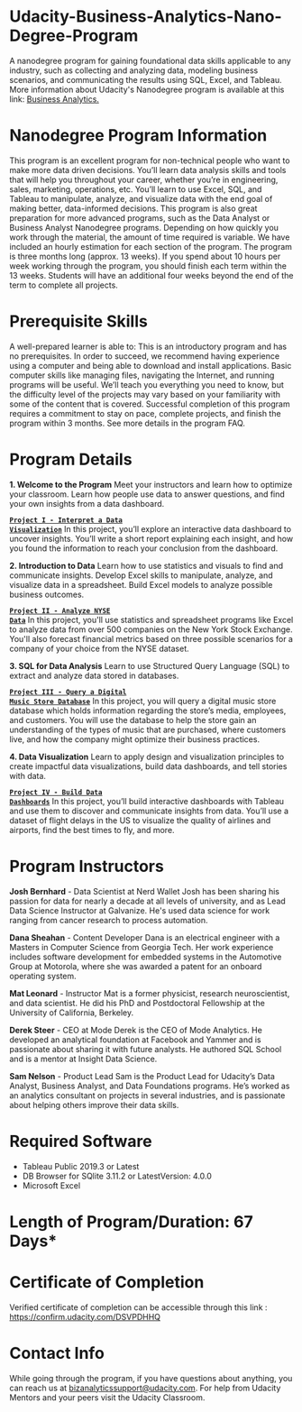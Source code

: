 # Udacity-Business-Analytics-Nano-Degree-Program
A nanodegree program for gaining foundational data skills applicable to any industry, such as collecting and analyzing data, modeling business scenarios, and communicating the results using SQL, Excel, and Tableau.
More information about Udacity's Nanodegree program is available at this link: <a href="https://www.udacity.com/course/business-analytics-nanodegree--nd098" rel="nofollow">Business Analytics.</a>


# Nanodegree Program Information 
This program is an excellent program for non-technical people who want to make more data driven decisions.
You’ll learn data analysis skills and tools that will help you throughout your career, whether you’re in
engineering, sales, marketing, operations, etc. You’ll learn to use Excel, SQL, and Tableau to manipulate,
analyze, and visualize data with the end goal of making better, data-informed decisions. This program is also
great preparation for more advanced programs, such as the Data Analyst or Business Analyst Nanodegree
programs. Depending on how quickly you work through the material, the amount of time required is variable.
We have included an hourly estimation for each section of the program. The program is three months long
(approx. 13 weeks). If you spend about 10 hours per week working through the program, you should finish
each term within the 13 weeks. Students will have an additional four weeks beyond the end of the term to
complete all projects.

# Prerequisite Skills
A well-prepared learner is able to:
This is an introductory program and has no prerequisites. In order to succeed, we recommend having
experience using a computer and being able to download and install applications.
Basic computer skills like managing files, navigating the Internet, and running programs will be useful.
We’ll teach you everything you need to know, but the difficulty level of the projects may vary based on
your familiarity with some of the content that is covered.
Successful completion of this program requires a commitment to stay on pace, complete projects,
and finish the program within 3 months. See more details in the program FAQ.

# Program Details
**1. Welcome to the Program**
Meet your instructors and learn how to optimize your classroom. Learn how people use data to answer questions, and find your own insights from a data dashboard.

<a href="www.github.com"><code>**Project I - Interpret a Data Visualization**</code></a>
In this project, you’ll explore an interactive data dashboard to uncover insights. You’ll write a short report explaining each insight, and how you found the information to reach your conclusion from the dashboard.

**2. Introduction to Data**
Learn how to use statistics and visuals to find and communicate insights. Develop Excel skills to manipulate, analyze, and visualize data in a spreadsheet. Build Excel models to analyze possible business outcomes.

<a href="www.github.com"><code>**Project II - Analyze NYSE Data**</code></a>
In this project, you'll use statistics and spreadsheet programs like Excel to analyze data from over 500 companies on the New York Stock Exchange. You'll also forecast financial metrics based on three possible scenarios for a company of your choice from the NYSE dataset.

**3. SQL for Data Analysis**
Learn to use Structured Query Language (SQL) to extract and analyze data stored in databases.

<a href="www.github.com"><code>**Project III - Query a Digital Music Store Database**</code></a>
In this project, you will query a digital music store database which holds information regarding the store’s media, employees, and customers. You will use the database to help the store gain an understanding of the types of music that are purchased, where customers live, and how the company might optimize their business practices.

**4. Data Visualization**
Learn to apply design and visualization principles to create impactful data visualizations, build data dashboards, and tell stories with data.

<a href="www.github.com"><code>**Project IV - Build Data Dashboards**</code></a>
In this project, you’ll build interactive dashboards with Tableau and use them to discover and communicate insights from data. You’ll use a dataset of flight delays in the US to visualize the quality of airlines and airports, find the best times to fly, and more.

# Program Instructors 
**Josh Bernhard** - Data Scientist at Nerd Wallet
Josh has been sharing his passion for data for nearly a decade at all levels of university, and as Lead Data Science Instructor at Galvanize. He's used data science for work ranging from cancer research to process automation.

**Dana Sheahan** - Content Developer
Dana is an electrical engineer with a Masters in Computer Science from Georgia Tech. Her work experience includes software development for embedded systems in the Automotive Group at Motorola, where she was awarded a patent for an onboard operating system.

**Mat Leonard** - Instructor
Mat is a former physicist, research neuroscientist, and data scientist. He did his PhD and Postdoctoral Fellowship at the University of California, Berkeley. 

**Derek Steer** - CEO at Mode
Derek is the CEO of Mode Analytics. He developed an analytical foundation at Facebook and Yammer and is passionate about sharing it with future analysts. He authored SQL School and is a mentor at Insight Data Science.

**Sam Nelson** - Product Lead
Sam is the Product Lead for Udacity’s Data Analyst, Business Analyst, and Data Foundations programs. He’s worked as an analytics consultant on projects in several industries, and is passionate about helping others improve their data skills.

# Required Software
- Tableau Public 2019.3 or Latest
- DB Browser for SQlite 3.11.2 or LatestVersion: 4.0.0
- Microsoft Excel 

# Length of Program/Duration: 67 Days*

# Certificate of Completion 
Verified certificate of completion can be accessible through this link : https://confirm.udacity.com/DSVPDHHQ 

# Contact Info
While going through the program, if you have questions about anything, you can reach us at bizanalyticssupport@udacity.com. For help from Udacity Mentors and your peers visit the Udacity Classroom.
